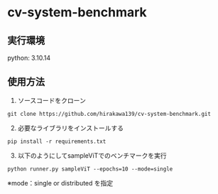 # cv-system-benchmark

## 実行環境
python: 3.10.14

## 使用方法
1. ソースコードをクローン
```
git clone https://github.com/hirakawa139/cv-system-benchmark.git
```

2. 必要なライブラリをインストールする
```
pip install -r requirements.txt
```

3. 以下のようにしてsampleViTでのベンチマークを実行
```
python runner.py sampleViT --epochs=10 --mode=single
```
※mode：single or distributed を指定
